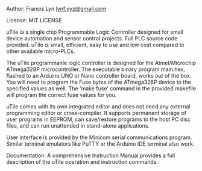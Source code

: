 Author:     Francis Lyn <lynf.yyz@gmail.com>

License:    MIT LICENSE

uTile ia a single chip Programmable Logic Controller designed for small device automation and sensor control projects. Full PLC source code provided. uTile is small, efficient, easy to use and low cost compared to other available micro-PLCs.

The uTile programmanle logic controller is designed for the Atmel/Microchip ATmega328P microcontroller. The executable binary program main.hex, flashed to an Arduino UNO or Nano controller board, works out of the box. You will need to program the Fuse bytes of the ATmega328P device to the specified values as well. The 'make fuse' command in the provided makefile will program the correct fuse values for you. 

uTile comes with its own integrated editor and does not need any external programming editor or cross-compiler. It supports permanent storage of user programs in EEPROM, can save/restore programs to the host PC disc files, and can run unattended in stand-alone applications.

User interface is provided by the Minicom serial communications program. Similar terminal emulators like PuTTY or the Arduino IDE terminal also work.

Documentation:
A comprehensive Instruction Manual provides a full description of the uTile operation and instruction commands.




